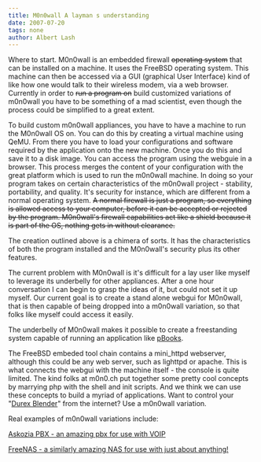 ```yaml
---
title: M0n0wall A layman s understanding
date: 2007-07-20
tags: none
author: Albert Lash
---
```

Where to start. M0n0wall is an embedded firewall <del>operating system</del> that can be installed on a machine. It uses the FreeBSD operating system. This machine can then be accessed via a GUI (graphical User Interface) kind of like how one would talk to their wireless modem, via a web browser. Currently in order to <del>run a program on</del> build customized variations of m0n0wall you have to be something of a mad scientist, even though the process could be simplified to a great extent.

To build custom m0n0wall appliances, you have to have a machine to run the M0n0wall OS on. You can do this by creating a virtual machine using QeMU. From there you have to load your configurations and software required by the application onto the new machine. Once you do this and save it to a disk image. You can access the program using the webguie in a browser. This process merges the content of your configuration with the great platform which is used to run the m0n0wall machine. In doing so your program takes on certain characteristics of the m0n0wall project - stability, portability, and quality. It's security for instance, which are different from a normal operating system. <del>A normal firewall is just a program, so everything is allowed access to your computer, before it can be accepted or rejected by the program. M0n0wall's firewall capabilities act like a shield because it is part of the OS, nothing gets in without clearance.</del>

The creation outlined above is a chimera of sorts. It has the characteristics of both the program installed and the M0n0wall's security plus its other features.

The current problem with M0n0wall is it's difficult for a lay user like myself to leverage its underbelly for other appliances. After a one hour conversation I can begin to grasp the ideas of it, but could not set it up myself. Our current goal is to create a stand alone webgui for M0n0wall, that is then capable of being dropped into a m0n0wall variation, so that folks like myself could access it easily.

The underbelly of M0n0wall makes it possible to create a freestanding system capable of running an application like <a href="http://www.pbooks.org/">pBooks</a>.

The FreeBSD embeded tool chain contains a mini_httpd webserver, although this could be any web server, such as lighttpd or apache. This is what connects the webgui with the machine itself - the console is quite limited. The kind folks at m0n0.ch put together some pretty cool concepts by marrying php with the shell and init scripts. And we think we can use these concepts to build a myriad of applications. Want to control your "<a href="http://www.textfiles.com/magazines/DBC/">Durex Blender</a>" from the internet? Use a m0n0wall variation.

Real examples of m0n0wall variations include:

<a href="http://askozia.com/pbx">Askozia PBX - an amazing pbx for use with VOIP</a>

<a href="http://www.freenas.org/">FreeNAS - a similarly amazing NAS for use with just about anything!</a>

